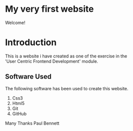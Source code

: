  # My very first website

Welcome!

# Introduction

This is a website i have created as one of the exercise in the                                                 
'User Centric Frontend Development' module.

## Software Used

The following software has been used to create this website.

1. Css3
2. Html5
3. Git
4. GitHub

Many Thanks
Paul Bennett
